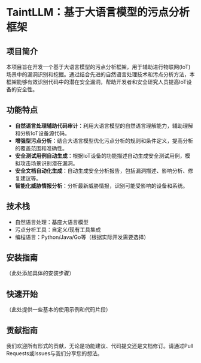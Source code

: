 # TaintLLM：基于大语言模型的污点分析框架


## 项目简介
本项目旨在开发一个基于大语言模型的污点分析框架，用于辅助进行物联网(IoT)场景中的漏洞识别和挖掘。通过结合先进的自然语言处理技术和污点分析方法，本框架能够有效识别代码中的潜在安全漏洞，帮助开发者和安全研究人员提高IoT设备的安全性。

## 功能特点
- **自然语言处理辅助代码审计**：利用大语言模型的自然语言理解能力，辅助理解和分析IoT设备源代码。
- **增强型污点分析**：结合大语言模型优化污点分析的规则和条件定义，提高分析的覆盖范围和准确性。
- **安全测试用例自动生成**：根据IoT设备的功能描述自动生成安全测试用例，模拟攻击场景识别潜在漏洞。
- **安全文档自动化生成**：自动生成安全分析报告，包括漏洞描述、影响分析、修复建议等。
- **智能化威胁情报分析**：分析最新威胁情报，识别可能受影响的设备和系统。

## 技术栈
- 自然语言处理：基座大语言模型
- 污点分析工具：自定义/现有工具集成
- 编程语言：Python/Java/Go等（根据实际开发需要选择）

## 安装指南
（此处添加具体的安装步骤）

## 快速开始
（此处提供一些基本的使用示例和代码片段）

## 贡献指南
我们欢迎所有形式的贡献，无论是功能建议、代码提交还是文档修订。请通过Pull Requests或Issues与我们分享您的想法。

